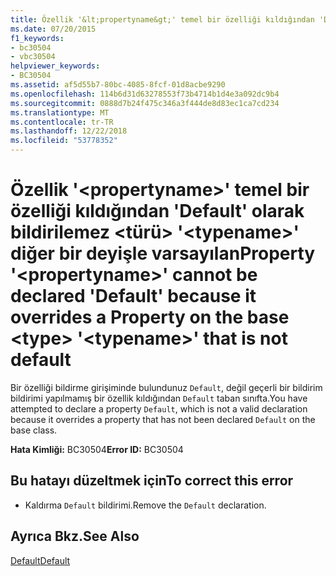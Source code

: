 ```yaml
---
title: Özellik '&lt;propertyname&gt;' temel bir özelliği kıldığından 'Default' olarak bildirilemez &lt;türü&gt; '&lt;typename&gt;' diğer bir deyişle varsayılan
ms.date: 07/20/2015
f1_keywords:
- bc30504
- vbc30504
helpviewer_keywords:
- BC30504
ms.assetid: af5d55b7-80bc-4085-8fcf-01d8acbe9290
ms.openlocfilehash: 114b6d31d63278553f73b4714b1d4e3a092dc9b4
ms.sourcegitcommit: 0888d7b24f475c346a3f444de8d83ec1ca7cd234
ms.translationtype: MT
ms.contentlocale: tr-TR
ms.lasthandoff: 12/22/2018
ms.locfileid: "53778352"
---
```

# <a name="property-ltpropertynamegt-cannot-be-declared-default-because-it-overrides-a-property-on-the-base-lttypegt-lttypenamegt-that-is-not-default"></a><span data-ttu-id="92243-102">Özellik '&lt;propertyname&gt;' temel bir özelliği kıldığından 'Default' olarak bildirilemez &lt;türü&gt; '&lt;typename&gt;' diğer bir deyişle varsayılan</span><span class="sxs-lookup"><span data-stu-id="92243-102">Property '&lt;propertyname&gt;' cannot be declared 'Default' because it overrides a Property on the base &lt;type&gt; '&lt;typename&gt;' that is not default</span></span>
<span data-ttu-id="92243-103">Bir özelliği bildirme girişiminde bulundunuz `Default`, değil geçerli bir bildirim bildirimi yapılmamış bir özellik kıldığından `Default` taban sınıfta.</span><span class="sxs-lookup"><span data-stu-id="92243-103">You have attempted to declare a property `Default`, which is not a valid declaration because it overrides a property that has not been declared `Default` on the base class.</span></span>  
  
 <span data-ttu-id="92243-104">**Hata Kimliği:** BC30504</span><span class="sxs-lookup"><span data-stu-id="92243-104">**Error ID:** BC30504</span></span>  
  
## <a name="to-correct-this-error"></a><span data-ttu-id="92243-105">Bu hatayı düzeltmek için</span><span class="sxs-lookup"><span data-stu-id="92243-105">To correct this error</span></span>  
  
-   <span data-ttu-id="92243-106">Kaldırma `Default` bildirimi.</span><span class="sxs-lookup"><span data-stu-id="92243-106">Remove the `Default` declaration.</span></span>  
  
## <a name="see-also"></a><span data-ttu-id="92243-107">Ayrıca Bkz.</span><span class="sxs-lookup"><span data-stu-id="92243-107">See Also</span></span>  
 [<span data-ttu-id="92243-108">Default</span><span class="sxs-lookup"><span data-stu-id="92243-108">Default</span></span>](../../visual-basic/language-reference/modifiers/default.md)
